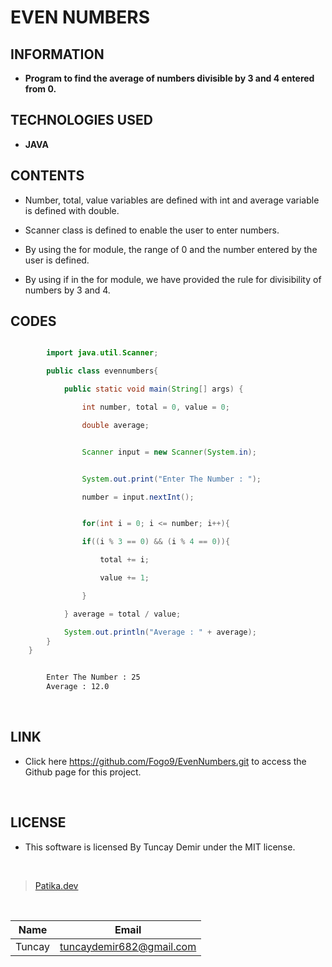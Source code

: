 # **EVEN NUMBERS**

## INFORMATION

* **Program to find the average of numbers divisible by 3 and 4 entered from 0.**

## TECHNOLOGIES USED

* **JAVA**

## CONTENTS

* Number, total, value variables are defined with int and average variable is defined with double.

* Scanner class is defined to enable the user to enter numbers.

* By using the for module, the range of 0 and the number entered by the user is defined.

* By using if in the for module, we have provided the rule for divisibility of numbers by 3 and 4.

## CODES

```Java

        import java.util.Scanner;

        public class evennumbers{

            public static void main(String[] args) {

                int number, total = 0, value = 0;

                double average;


```

```Java

                Scanner input = new Scanner(System.in);


                System.out.print("Enter The Number : ");

                number = input.nextInt();

```
```Java

                for(int i = 0; i <= number; i++){

                if((i % 3 == 0) && (i % 4 == 0)){

                    total += i;

                    value += 1;

                }

            } average = total / value;

            System.out.println("Average : " + average);
        }
    }

```

```bash

        Enter The Number : 25
        Average : 12.0

```

<br />

## LINK

* Click here https://github.com/Fogo9/EvenNumbers.git to access the Github page for this project.

<br />

## LICENSE

* This software is licensed By Tuncay Demir under the MIT license.

<br />

>[Patika.dev](https://app.patika.dev/fogomurphy)

<br/>

| Name |  Email |
| ---- |  ----- |
| Tuncay | tuncaydemir682@gmail.com |
